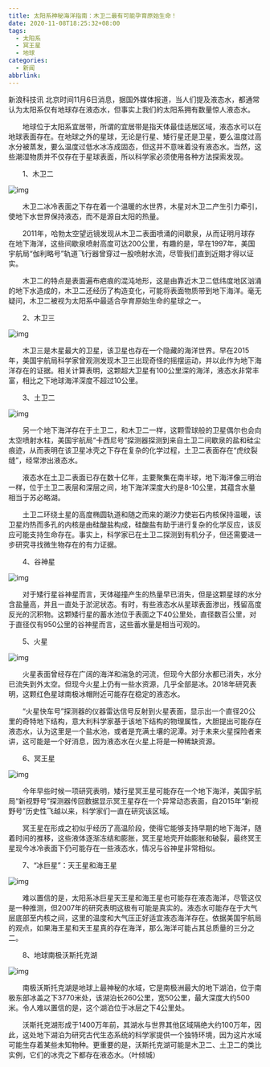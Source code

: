 ```yaml
---
title: 太阳系神秘海洋指南：木卫二最有可能孕育原始生命！
date: 2020-11-08T18:25:32+08:00
tags:
  - 太阳系
  - 冥王星
  - 地球
categories:
  - 新闻
abbrlink:
---
```


新浪科技讯 北京时间11月6日消息，据国外媒体报道，当人们提及液态水，都通常认为太阳系仅有地球存在液态水，但事实上我们的太阳系拥有数量惊人液态水。

　　地球位于太阳系宜居带，所谓的宜居带是指天体最佳适居区域，液态水可以在地球表面存在。在地球之外的星球，无论是行星、矮行星还是卫星，要么温度过高水分被蒸发，要么温度过低水冰冻成固态，但这并不意味着没有液态水。当然，这些潮湿物质并不仅存在于星球表面，所以科学家必须使用各种方法探索发现。

　　1、木卫二

![img](https://cdn.jsdelivr.net/gh/yakeing/Documentation@main/Hexo/images/8066-kcpxnwv7797630.png)

　　木卫二冰冷表面之下存在着一个温暖的水世界，木星对木卫二产生引力牵引，使地下水世界保持液态，而不是源自太阳的热量。

　　2011年，哈勃太空望远镜发现从木卫二表面喷涌的间歇泉，从而证明月球存在地下海洋，这些间歇泉喷射高度可达200公里，有趣的是，早在1997年，美国宇航局“伽利略号”轨道飞行器曾穿过一股喷射水流，尽管我们直到近期才得以证实。

　　木卫二的特点是表面遍布疤痕的混沌地形，这是由靠近木卫二低纬度地区汹涌的地下水造成的，木卫二还经历了构造变化，可能将表面物质带到地下海洋。毫无疑问，木卫二被视为太阳系中最适合孕育原始生命的星球之一。

　　2、木卫三

![img](https://cdn.jsdelivr.net/gh/yakeing/Documentation@main/Hexo/images/ecd4-kcpxnwv7798415.png)

　　木卫三是木星最大的卫星，该卫星也存在一个隐藏的海洋世界。早在2015年，美国宇航局科学家曾观测发现木卫三出现奇怪的摇摆运动，并以此作为地下海洋存在的证据。相关计算表明，这颗超大卫星有100公里深的海洋，液态水非常丰富，相比之下地球海洋深度不超过10公里。

　　3、土卫二

![img](https://cdn.jsdelivr.net/gh/yakeing/Documentation@main/Hexo/images/52f7-kcpxnwv7799010.png)

　　另一个地下海洋存在于土卫二，和木卫二一样，这颗雪球般的卫星偶尔也会向太空喷射水柱，美国宇航局“卡西尼号”探测器探测到来自土卫二间歇泉的盐和硅尘痕迹，从而表明在该卫星冰壳之下存在复杂的化学过程，土卫二表面存在“虎纹裂缝”，经常渗出液态水。

　　液态水在土卫二表面已存在数十亿年，主要聚集在南半球，地下海洋像三明治一样，位于土卫二表层和深层之间，地下海洋深度大约是8-10公里，其蕴含水量相当于苏必略湖。

　　土卫二环绕土星的高度椭圆轨道和随之而来的潮汐力使岩石内核保持温暖，该卫星灼热而多孔的内核是由硅酸盐构成，硅酸盐有助于进行复杂的化学反应，该反应可能支持生命存在。事实上，科学家已在土卫二探测到有机分子，但还需要进一步研究寻找微生物存在的有力证据。

　　4、谷神星

![img](https://cdn.jsdelivr.net/gh/yakeing/Documentation@main/Hexo/images/c896-kcpxnwv7799564.png)

　　对于矮行星谷神星而言，天体碰撞产生的热量早已消失，但是这颗星球的水分含盐量高，并且一直处于淤泥状态。有时，有些液态水从星球表面渗出，残留高度反光的沉积物。这颗矮行星的蓄水池位于表面之下40公里处，直径数百公里，对于直径仅有950公里的谷神星而言，这些蓄水量是相当可观的。

　　5、火星

![img](https://cdn.jsdelivr.net/gh/yakeing/Documentation@main/Hexo/images/6e4f-kcpxnwv7800098.png)

　　火星表面曾经存在广阔的海洋和湍急的河流，但现今大部分水都已消失，水分已流失到外太空。但现今火星上仍有一些水资源，几乎全部是冰。2018年研究表明，这颗红色星球南极冰帽附近可能存在稳定的液态水。

　　“火星快车号”探测器的仪器雷达信号反射到火星表面，显示出一个直径20公里的奇特地下结构，意大利科学家基于该地下结构的物理属性，大胆提出可能存在液态水，认为这里是一个盐水池，或者是充满土壤的泥潭。对于未来火星探险者来讲，这可能是一个好消息，因为液态水在火星上将是一种稀缺资源。

　　6、冥王星

![img](https://cdn.jsdelivr.net/gh/yakeing/Documentation@main/Hexo/images/ba03-kcpxnwv7800841.png)

　　今年早些时候一项研究表明，矮行星冥王星可能存在一个地下海洋，美国宇航局“新视野号”探测器传回数据显示冥王星存在一个异常动态表面，自2015年“新视野号”历史性飞越以来，科学家们一直在研究该区域。

　　冥王星在形成之初似乎经历了高温阶段，使得它能够支持早期的地下海洋，随着时间的推移，这些液体逐渐冻结和膨胀，冥王星地壳开始膨胀和破裂，最终冥王星现今冰冷表面下仍可能存在一些液态水，情况与谷神星非常相似。

　　7、“冰巨星”：天王星和海王星

![img](https://cdn.jsdelivr.net/gh/yakeing/Documentation@main/Hexo/images/4ee6-kcpxnwv7801571.png)

　　难以置信的是，太阳系冰巨星天王星和海王星也可能存在液态海洋，尽管这仅是一种推测，但2007年的研究表明这极有可能是真实的。液态水可能存在于大气层底部至内核之间，这里的温度和大气压正好适宜液态海洋存在。依据美国宇航局的观点，如果海王星和天王星真的存在海洋，那么海洋可能占其总质量的三分之二。

　　8、地球南极沃斯托克湖

![img](https://cdn.jsdelivr.net/gh/yakeing/Documentation@main/Hexo/images/8375-kcpxnwv7802502.png)

　　南极沃斯托克湖是地球上最神秘的水域，它是南极洲最大的地下湖泊，位于南极东部冰盖之下3770米处，该湖泊长260公里，宽50公里，最大深度大约500米。令人难以置信的是，这个湖泊位于冰层之下4公里处。

　　沃斯托克湖形成于1400万年前，其湖水与世界其他区域隔绝大约100万年，因此，这处地下湖泊为研究古代生态系统的科学家提供一个独特环境，因为这片水域可能生存着某些未知物种。更重要的是，沃斯托克湖可能是木卫二、土卫二的类比实例，它们的冰壳之下都存在液态水。（叶倾城）